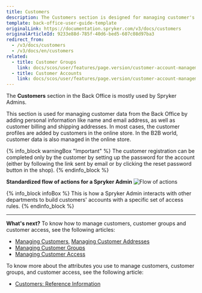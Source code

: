 ```yaml
---
title: Customers
description: The Customers section is designed for managing customer's data such as personal information, billing, and shipping addresses.
template: back-office-user-guide-template
originalLink: https://documentation.spryker.com/v3/docs/customers
originalArticleId: 9233e88d-785f-40d6-bed5-607c08d97ba3
redirect_from:
  - /v3/docs/customers
  - /v3/docs/en/customers
related:
  - title: Customer Groups
    link: docs/scos/user/features/page.version/customer-account-management-feature-overview/customer-groups-overview.html
  - title: Customer Accounts
    link: docs/scos/user/features/page.version/customer-account-management-feature-overview/customer-account-management-feature-overview.html
---
```


The **Customers** section in the Back Office is mostly used by Spryker Admins.

This section is used for managing customer data from the Back Office by adding personal information like name and email address, as well as customer billing and shipping addresses. In most cases, the customer profiles are added by customers in the online store. In the B2B world, customer data is also managed in the online store.

{% info_block warningBox "Important" %}
The customer registration can be completed only by the customer by setting up the password for the account (either by following the link sent by email or by clicking the reset password button in the shop).
{% endinfo_block %}

**Standardized flow of actions for a Spryker Admin**
![Flow of actions](https://spryker.s3.eu-central-1.amazonaws.com/docs/User+Guides/Back+Office+User+Guides/Customers/customers-section.png) 

{% info_block infoBox %}
This is how a Spryker Admin interacts with other departments to build customers' accounts with a specific set of access rules. 
{% endinfo_block %}
***
**What's next?**
To know how to manage customers, customer groups and customer access, see the following articles:

* [Managing Customers](/docs/scos/user/back-office-user-guides/{{page.version}}/customers/customers-customer-access-customer-groups/managing-customers.html), [Managing Customer Addresses](/docs/scos/user/back-office-user-guides/{{page.version}}/customer/customer-customer-access-customer-groups/managing-customer-addresses.html)
* [Managing Customer Groups](/docs/scos/user/back-office-user-guides/{{page.version}}/customer/customer-customer-access-customer-groups/managing-customer-groups.html)
* [Managing Customer Access](/docs/scos/user/back-office-user-guides/{{page.version}}/customer/customer-customer-access-customer-groups/managing-customer-access.html)

To know more about the attributes you use to manage customers, customer groups, and customer access, see the following article:

* [Customers: Reference Information](/docs/scos/user/back-office-user-guides/{{page.version}}/customer/customers-customer-access-customer-groups/references/customers-reference-information.html)

